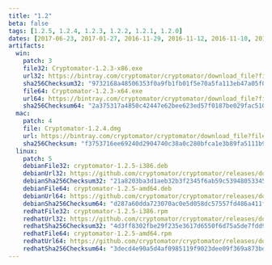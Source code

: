 ```yaml
---
title: "1.2"
beta: false
tags: [1.2.5, 1.2.4, 1.2.3, 1.2.2, 1.2.1, 1.2.0]
dates: [2017-06-23, 2017-01-27, 2016-11-29, 2016-11-12, 2016-11-10, 2016-09-19]
artifacts:
  win:
    patch: 3
    file32: Cryptomator-1.2.3-x86.exe
    url32: https://bintray.com/cryptomator/cryptomator/download_file?file_path=Cryptomator-1.2.3-x86.exe
    sha256Checksum32: "9732168a48506353f0a9fb1fb01f5e70a5fa113eb47a05f04db05f4c8b6ffbbf"
    file64: Cryptomator-1.2.3-x64.exe
    url64: https://bintray.com/cryptomator/cryptomator/download_file?file_path=Cryptomator-1.2.3-x64.exe
    sha256Checksum64: "2a375317a4850c42447e62bee623ed57f0187be029fac510aa36bbaecbdb9b66"
  mac:
    patch: 4
    file: Cryptomator-1.2.4.dmg
    url: https://bintray.com/cryptomator/cryptomator/download_file?file_path=Cryptomator-1.2.4.dmg
    sha256Checksum: "f3753716ee69240d2904740c38a0c280bfca1e3b89fa5111b98db484a896d090"
  linux:
    patch: 5
    debianFile32: cryptomator-1.2.5-i386.deb
    debianUrl32: https://github.com/cryptomator/cryptomator/releases/download/1.2.5/cryptomator-1.2.5-i386.deb
    debianSha256Checksum32: "21a8203ba3d1aeb32b3f2345f6ab59c53948053345c31585265afdc5b6bdda30"
    debianFile64: cryptomator-1.2.5-amd64.deb
    debianUrl64: https://github.com/cryptomator/cryptomator/releases/download/1.2.5/cryptomator-1.2.5-amd64.deb
    debianSha256Checksum64: "d287a60dda723070ac0e5d058dc57557fd486a411f9941dbe387e704889f2f79"
    redhatFile32: cryptomator-1.2.5-i386.rpm
    redhatUrl32: https://github.com/cryptomator/cryptomator/releases/download/1.2.5/cryptomator-1.2.5-i386.rpm
    redhatSha256Checksum32: "4d3ff8302fbe29f235e3617d6550f6d75a5de7fdd9b980104cc6d26b89603948"
    redhatFile64: cryptomator-1.2.5-amd64.rpm
    redhatUrl64: https://github.com/cryptomator/cryptomator/releases/download/1.2.5/cryptomator-1.2.5-amd64.rpm
    redhatSha256Checksum64: "3decd4e90a5d4af0985119f9023dee09f369a873bdb52251ee587d195556dd37"
---
```

